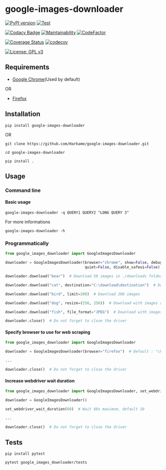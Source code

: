 # google-images-downloader

[![PyPI version](https://badge.fury.io/py/google-images-downloader.svg)](https://badge.fury.io/py/google-images-downloader)
[![Test](https://github.com/Harkame/google-images-downloader/actions/workflows/test.yml/badge.svg)](https://github.com/Harkame/google-images-downloader/actions/workflows/test.yml)

[![Codacy Badge](https://app.codacy.com/project/badge/Grade/35653176f62b47aa8666544e6c30dcfd)](https://app.codacy.com/gh/Harkame/google-images-downloader/dashboard?utm_source=gh&utm_medium=referral&utm_content=&utm_campaign=Badge_grade)
[![Maintainability](https://api.codeclimate.com/v1/badges/6ab037c4ca021b4be8ab/maintainability)](https://codeclimate.com/github/Harkame/google-images-downloader/maintainability)
[![CodeFactor](https://www.codefactor.io/repository/github/harkame/google-images-downloader/badge)](https://www.codefactor.io/repository/github/harkame/google-images-downloader)

[![Coverage Status](https://coveralls.io/repos/github/Harkame/google-images-downloader/badge.svg)](https://coveralls.io/github/Harkame/google-images-downloader)
[![codecov](https://codecov.io/gh/Harkame/google-images-downloader/graph/badge.svg?token=9qdPDbT1e0)](https://codecov.io/gh/Harkame/google-images-downloader)

[![License: GPL v3](https://img.shields.io/badge/License-GPLv3-blue.svg)](https://www.gnu.org/licenses/gpl-3.0)

## Requirements

- [Google Chrome](https://www.google.com/chrome/)(Used by default)

OR

- [Firefox](https://www.mozilla.org/en-US/firefox/new/)

## Installation

```shell
pip install google-images-downloader
```

OR

```shell
git clone https://github.com/Harkame/google-images-downloader.git

cd google-images-downloader

pip install .
```

## Usage

### Command line

#### Basic usage

```shell
google-images-downloader -q QUERY1 QUERY2 "LONG QUERY 3"
```

For more informations

```shell
google-images-downloader -h
```

### Programmatically

```python
from google_images_downloader import GoogleImagesDownloader

downloader = GoogleImagesDownloader(browser="chrome", show=False, debug=False,
                                    quiet=False, disable_safeui=False)  # Constructor with default values

downloader.download("bear")  # Download 50 images in ./downloads folder

downloader.download("cat", destination="C:\download\destination")  # Download at specified destination

downloader.download("bird", limit=200)  # Download 200 images

downloader.download("dog", resize=(256, 256))  # Download with images resizing

downloader.download("fish", file_format="JPEG")  # Download with images re-formatting (JPEG or PNG)

downloader.close()  # Do not forget to close the driver
```

#### Specify browser to use for web scraping

```python
from google_images_downloader import GoogleImagesDownloader

downloader = GoogleImagesDownloader(browser="firefox")  # Default : "chrome"

...

downloader.close()  # Do not forget to close the driver
```

#### Increase webdriver wait duration

```python
from google_images_downloader import GoogleImagesDownloader, set_webdriver_wait_duration

downloader = GoogleImagesDownloader()

set_webdriver_wait_duration(60)  # Wait 60s maximum, default 10

...

downloader.close()  # Do not forget to close the driver
```



## Tests

```shell
pip install pytest

pytest google_images_downloader/tests
```
